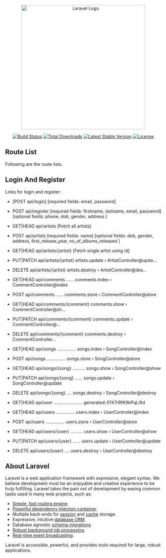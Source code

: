 <p align="center"><a href="https://laravel.com" target="_blank"><img src="https://raw.githubusercontent.com/laravel/art/master/logo-lockup/5%20SVG/2%20CMYK/1%20Full%20Color/laravel-logolockup-cmyk-red.svg" width="400" alt="Laravel Logo"></a></p>

<p align="center">
<a href="https://github.com/laravel/framework/actions"><img src="https://github.com/laravel/framework/workflows/tests/badge.svg" alt="Build Status"></a>
<a href="https://packagist.org/packages/laravel/framework"><img src="https://img.shields.io/packagist/dt/laravel/framework" alt="Total Downloads"></a>
<a href="https://packagist.org/packages/laravel/framework"><img src="https://img.shields.io/packagist/v/laravel/framework" alt="Latest Stable Version"></a>
<a href="https://packagist.org/packages/laravel/framework"><img src="https://img.shields.io/packagist/l/laravel/framework" alt="License"></a>
</p>

## Route List
Following are the route lists.

## Login And Register
Links for login and register:
- [POST            api/login] [required fields: email, password]
- POST            api/register [required fields: firstname, lastname, email, password] [optional fields: phone, dob, gender, address ]

- GET|HEAD        api/artists [Fetch all artists]
- POST            api/artists [required fields: name] [optional fields: dob, gender, address, first_release_year, no_of_albums_released ]
- GET|HEAD        api/artists/{artist} [Fetch single artist using id]
- PUT|PATCH       api/artists/{artist} artists.update › ArtistController@upda…
- DELETE          api/artists/{artist} artists.destroy › ArtistController@des…
- GET|HEAD        api/comments ...... comments.index › CommentController@index
- POST            api/comments ...... comments.store › CommentController@store
- GET|HEAD        api/comments/{comment} comments.show › CommentController@sh…
- PUT|PATCH       api/comments/{comment} comments.update › CommentController@…
- DELETE          api/comments/{comment} comments.destroy › CommentController…
- GET|HEAD        api/songs ............... songs.index › SongController@index
- POST            api/songs ............... songs.store › SongController@store
- GET|HEAD        api/songs/{song} .......... songs.show › SongController@show
- PUT|PATCH       api/songs/{song} ...... songs.update › SongController@update
- DELETE          api/songs/{song} .... songs.destroy › SongController@destroy
- GET|HEAD        api/user ....................... generated::EfX7rRfK9kPqLlXd
- GET|HEAD        api/users ............... users.index › UserController@index
- POST            api/users ............... users.store › UserController@store
- GET|HEAD        api/users/{user} .......... users.show › UserController@show
- PUT|PATCH       api/users/{user} ...... users.update › UserController@update
- DELETE          api/users/{user} .... users.destroy › UserController@destroy


## About Laravel

Laravel is a web application framework with expressive, elegant syntax. We believe development must be an enjoyable and creative experience to be truly fulfilling. Laravel takes the pain out of development by easing common tasks used in many web projects, such as:

- [Simple, fast routing engine](https://laravel.com/docs/routing).
- [Powerful dependency injection container](https://laravel.com/docs/container).
- Multiple back-ends for [session](https://laravel.com/docs/session) and [cache](https://laravel.com/docs/cache) storage.
- Expressive, intuitive [database ORM](https://laravel.com/docs/eloquent).
- Database agnostic [schema migrations](https://laravel.com/docs/migrations).
- [Robust background job processing](https://laravel.com/docs/queues).
- [Real-time event broadcasting](https://laravel.com/docs/broadcasting).

Laravel is accessible, powerful, and provides tools required for large, robust applications.

